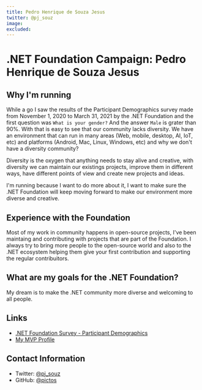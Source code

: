 ```yaml
---
title: Pedro Henrique de Souza Jesus
twitter: @pj_souz
image: 
excluded: 
---
```


# .NET Foundation Campaign: Pedro Henrique de Souza Jesus



## Why I'm running

While a go I saw the results of the Participant Demographics survey made from November 1, 2020 to March 31, 2021 by the .NET Foundation and the first question was `What is your gender?` And the answer `Male` is grater than 90%. With that is easy to see that our community lacks diversity. We have an environment that can run in many areas (Web, mobile, desktop, AI, IoT, etc) and platforms (Android, Mac, Linux, Windows, etc) and why we don't have a diversity community?

Diversity is the oxygen that anything needs to stay alive and creative, with diversity we can maintain our existings projects, improve them in different ways, have different points of view and create new projects and ideas.

I'm running because I want to do more about it, I want to make sure the .NET Foundation will keep moving forward to make our environment more diverse and creative.

## Experience with the Foundation

Most of my work in community happens in open-source projects, I've been maintaing and contributing with projects that are part of the Foundation. I always try to bring more people to the open-source world and also to the .NET ecosystem helping them give your first contribution and supporting the regular contribuitors.

## What are my goals for the .NET Foundation?

My dream is to make the .NET community more diverse and welcoming to all people.

## Links

* [.NET Foundation Survey - Participant Demographics](https://pt.surveymonkey.com/stories/SM-P9X9NB2C/)
* [My MVP Profile](https://mvp.microsoft.com/en-us/PublicProfile/5003788?fullName=Pedro%20%20)


## Contact Information

* Twitter: [@pj_souz](https://twitter.com/pj_souz)
* GitHub: [@pictos](https://github.com/pictos)
